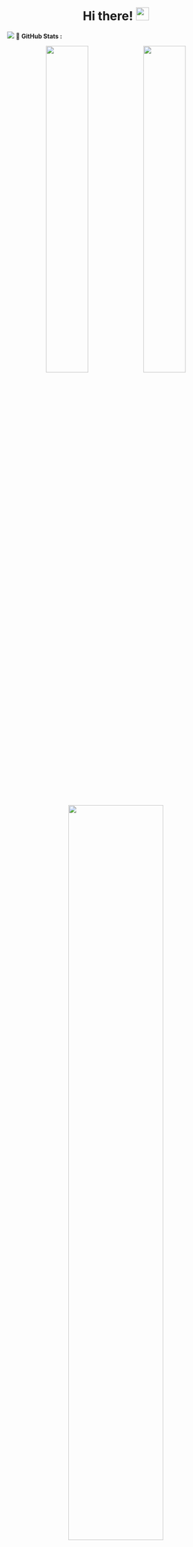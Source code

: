 <h1 align="center">
  Hi there! <img src="https://github.com/TheDudeThatCode/TheDudeThatCode/blob/master/Assets/Hi.gif" width="30px">
</h1>

<img src="https://visitor-badge.laobi.icu/badge?page_id=syauqqii"/>
🚀 <b>GitHub Stats :</b>

<p align="center">
<img width="44%" src="https://github-readme-stats-sigma-five.vercel.app/api?username=syauqqii&show_icons=true&layout=compact&langs_count=7&hide=html&bg_color=00000000&hide_border=true&title_color=00B2EE&text_color=ffe599">
<img width="44%" src="https://github-readme-stats-sigma-five.vercel.app/api/top-langs/?username=syauqqii&layout=compact&langs_count=7&bg_color=00000000&hide_border=true&title_color=00B2EE&text_color=ffe599">
<!-- <img width="44%" src="https://github-readme-stats-sigma-five.vercel.app/api?username=syauqqii&show_icons=true&layout=compact&langs_count=7&hide=html&bg_color=0D1117&text_color=ffffff&title_color=00ffff&hide_border=true">
<img width="44%" src="https://github-readme-stats-sigma-five.vercel.app/api/top-langs/?username=syauqqii&layout=compact&langs_count=7&bg_color=0D1117&text_color=ffffff&title_color=00ffff&hide_border=true"> -->
<h1> </h1>
<p align="center">
<img width="66%" src="https://streak-stats.demolab.com/?user=syauqqii&theme=transparent&hide_border=true&currStreakLabel=00B2EE&sideLabels=00B2EE">
<!--   <img width="44%" src="https://streak-stats.demolab.com/?user=syauqqii&theme=transparent&hide_border=true&currStreakNum=ffffff&sideNums=ffffff&dates=ffffff"> -->


<!-- ### Support Me
<a href="https://saweria.co/" target="_blank">SAWERIA.CO</a> -->
  
<details open>
<summary>🤝 <b>To connect with me</b></summary>
<p align = "center">
  
[<img src = "https://img.shields.io/badge/instagram-%23E4405F.svg?&style=for-the-badge&logo=instagram&logoColor=white">](https://www.instagram.com/syaauqqii/)
